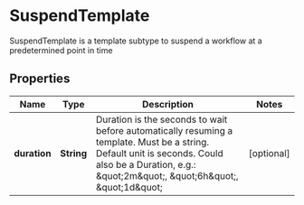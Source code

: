 

# SuspendTemplate

SuspendTemplate is a template subtype to suspend a workflow at a predetermined point in time
## Properties

Name | Type | Description | Notes
------------ | ------------- | ------------- | -------------
**duration** | **String** | Duration is the seconds to wait before automatically resuming a template. Must be a string. Default unit is seconds. Could also be a Duration, e.g.: \&quot;2m\&quot;, \&quot;6h\&quot;, \&quot;1d\&quot; |  [optional]



